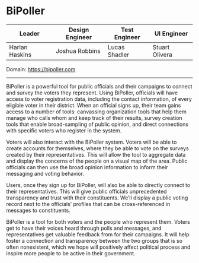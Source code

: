 # BiPoller

| Leader | Design Engineer | Test Engineer | UI Engineer |
|--------|-----------------|---------------|-------------|
| Harlan Haskins | Joshua Robbins | Lucas Shadler | Stuart Olivera |

Domain: https://bipoller.com

---

BiPoller is a powerful tool for public officials and their campaigns to connect and survey the voters they represent. Using BiPoller, officials will have access to voter registration data, including the contact information, of every eligible voter in their district. When an official signs up, their team gains access to a number of tools: canvassing organization tools that help them manage who calls whom and keep track of their results, survey creation tools that enable broad-sampling of public opinion, and direct connections with specific voters who register in the system.

Voters will also interact with the BiPoller system. Voters will be able to create accounts for themselves, where they be able to vote on the surveys created by their representatives. This will allow the tool to aggregate data and display the concerns of the people on a visual map of the area. Public officials can then use the broad opinion information to inform their messaging and voting behavior.

Users, once they sign up for BiPoller, will also be able to directly connect to their representatives. This will give public officials unprecedented transparency and trust with their constituents. We’ll display a public voting record next to the officials’ profiles that can be cross-referenced in messages to constituents.

BiPoller is a tool for both voters and the people who represent them. Voters get to have their voices heard through polls and messages, and representatives get valuable feedback from for their campaigns. It will help foster a connection and transparency between the two groups that is so often nonexistent, which we hope will positively affect political process and inspire more people to be active in their government.
